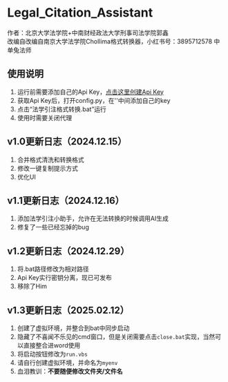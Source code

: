 # Legal_Citation_Assistant
作者：北京大学法学院+中南财经政法大学刑事司法学院郭鑫  
改编自改编自南京大学法学院Chollima格式转换器，小红书号：3895712578 中单兔法师

## 使用说明
1. 运行前需要添加自己的Api Key，[点击这里创建Api Key](https://bailian.console.aliyun.com/?apiKey=1#/api-key)
2. 获取Api Key后，打开config.py，在''中间添加自己的key
3. 点击“法学引注格式转换.bat”运行
4. 使用时需要关闭代理
## v1.0更新日志（2024.12.15）
1. 合并格式清洗和转换格式
2. 修改一键复制提示方式
3. 优化UI
## v1.1更新日志（2024.12.16）
1. 添加法学引注小助手，允许在无法转换的时候调用AI生成
2. 修复了一些已经忘掉的bug
## v1.2更新日志（2024.12.29）
1. 将.bat路径修改为相对路径
2. Api Key实行密钥分离，现已可发布
3. 移除了Him
## v1.3更新日志（2025.02.12）
1. 创建了虚拟环境，并整合到bat中同步启动
2. 隐藏了不喜闻不乐见的cmd窗口，但是关闭需要点击`close.bat`实现，当然可以直接整合进word使用
3. 将启动按钮修改为`run.vbs`
4. 请自行创建虚拟环境，并命名为`myenv`
5. 血泪教训：**不要随便修改文件夹/文件名**
